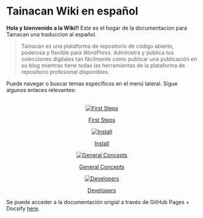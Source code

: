 # Tainacan Wiki en español

**Hola y bienvenido a la Wiki!!** Este es el hogar de la documentacion para Tainacan una traduccion al español.

> Tainacan es una plataforma de repositorio de código abierto, poderosa y flexible para _WordPress_. Administra y publica tus colecciones digitales tan fácilmente como publicar una publicación en su blog mientras tiene todas las herramientas de la plataforma de repositorio profesional disponibles.

Puede navegar o buscar temas específicos en el menú lateral. Sigue algunos enlaces relevantes:
<br>
<br>

<div class="home-row clearfix" style="text-align:center">
    <div class="home-col">
        <div class="panel home-panel">
<div class="panel-body">

[![First Steps](/_assets/images/Primeiros_passos.png ":no-zoom")](/getting-started)

</div>
<div class="panel-heading">

[First Steps](/getting-started)

</div>
        </div>
    </div>
    <div class="home-col">
        <div class="panel home-panel">
<div class="panel-body">

[![Install](/_assets/images/Instalacao_e_configuracoes.png ":no-zoom")](/install)

</div>
<div class="panel-heading">

[Install](/install)

</div>
        </div>
    </div>
    <div class="home-col">
        <div class="panel home-panel">
<div class="panel-body">

[![General Concepts](/_assets/images/Usando_a_plataforma.png ":no-zoom")](/general-concepts)

</div>
<div class="panel-heading">

[General Concepts](/general-concepts)

</div>
        </div>
    </div>
    <div class="home-col">
        <div class="panel home-panel">
<div class="panel-body">

[![Developers](/_assets/images/Para_desenvolvedores.png ":no-zoom")](/dev/)

</div>
<div class="panel-heading">

[Developers](/dev/)

</div>
        </div>
    </div>
</div>

Se puede acceder a la documentación origial a través de GitHub Pages + Docsify [here](https://wiki.tainacan.org ":ignore").
